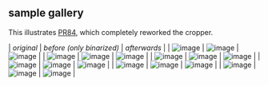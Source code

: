 ## sample gallery

This illustrates [PR84](https://github.com/OCR-D/ocrd_anybaseocr/pull/84), which completely reworked the cropper.

| *original* | *before (only binarized)* | *afterwards* |
| ![image](/pix/jbarth_orig_0.png "1200 DPI image with non-orthogonal spine and textual noise") | ![image](/pix/jbarth_before_0.png) | ![image](/pix/jbarth_after_0.png) | 
| ![image](/pix/jbarth_orig_1.png "already cropped") | ![image](/pix/jbarth_before_1.png) | ![image](/pix/jbarth_after_1.png) | 
| ![image](/pix/jbarth_orig_2.png "already cropped") | ![image](/pix/jbarth_before_2.png) | ![image](/pix/jbarth_after_2.png) | 
| ![image](/pix/jbarth_orig_3.png "already cropped") | ![image](/pix/jbarth_before_3.png) | ![image](/pix/jbarth_after_3.png) | 
| ![image](/pix/jbarth_orig_4.png "already cropped") | ![image](/pix/jbarth_before_4.png) | ![image](/pix/jbarth_after_4.png) | 
| ![image](/pix/jbarth_orig_5.png "already cropped") | ![image](/pix/jbarth_before_5.png) | ![image](/pix/jbarth_after_5.png) | 
